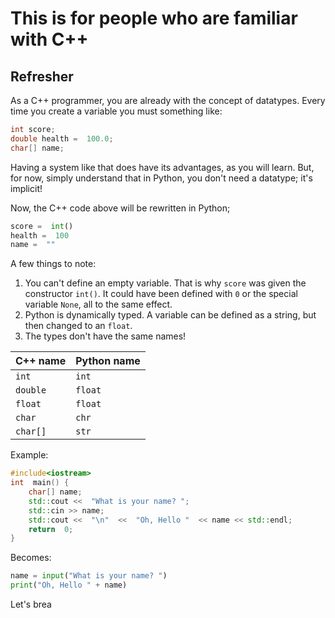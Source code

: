 # This is for people who are familiar with C++

## Refresher

As a C++ programmer, you are already with the concept of datatypes. Every time you create a variable you must something like:

 
```c++
int score;
double health =  100.0;
char[] name;
```

Having a system like that does have its advantages, as you will learn. But, for now, simply understand that in Python, you don't need a datatype; it's implicit!

Now, the C++ code above will be rewritten in Python;

```python
score =  int()
health =  100
name =  ""

```

A few things to note:

1. You can't define an empty variable. That is why `score` was given the constructor `int()`. It could have been defined with `0` or the special variable `None`, all to the same effect.
2. Python is dynamically typed. A variable can be defined as a string, but then changed to an `float`.
3. The types don't have the same names!

C++ name | Python name
---------|---
`int`    | `int`
`double` | `float`
`float`  | `float`
`char`   | `chr`
`char[]` | `str`

Example:

```c++
#include<iostream>
int  main() {
	char[] name;
	std::cout <<  "What is your name? ";
	std::cin >> name;
	std::cout <<  "\n"  <<  "Oh, Hello "  << name << std::endl;
	return  0;
}
```
Becomes:

```python
name = input("What is your name? ")
print("Oh, Hello " + name)
```

Let's brea
<!--stackedit_data:
eyJoaXN0b3J5IjpbMTI0OTAyMjc1NF19
-->